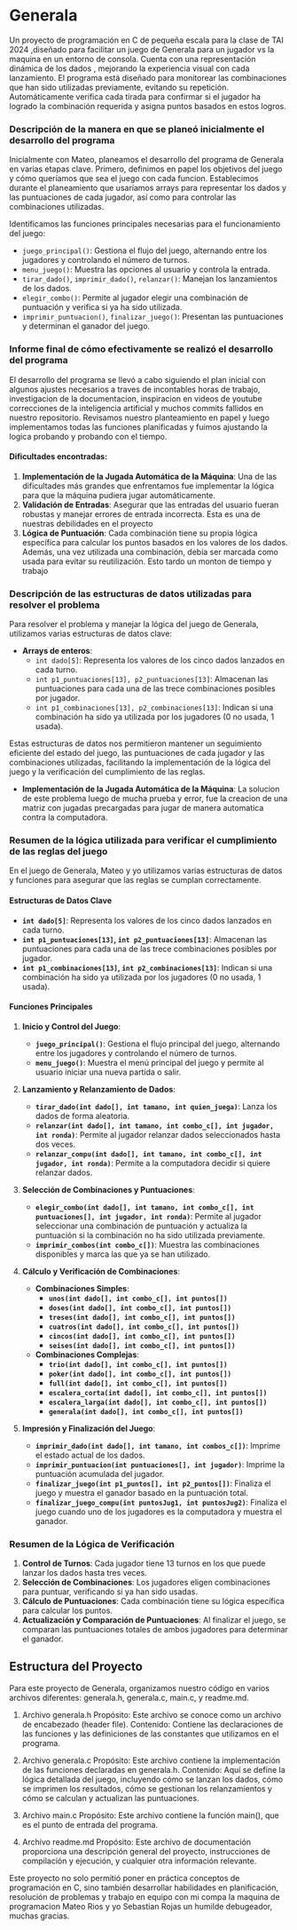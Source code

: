 # Generala
Un proyecto de programación en C  de pequeña escala para la clase de TAI 2024 ,diseñado para facilitar un juego de Generala para un jugador vs la maquina en un entorno de consola. 
Cuenta con una representación dinámica de los dados , mejorando la experiencia visual con cada lanzamiento. 
El programa está diseñado para monitorear las combinaciones que han sido utilizadas previamente, evitando su repetición. Automáticamente verifica cada tirada para confirmar 
si el jugador ha logrado la combinación requerida y asigna puntos basados en estos logros.
### Descripción de la manera en que se planeó inicialmente el desarrollo del programa

Inicialmente con Mateo, planeamos el desarrollo del programa de Generala en varias etapas clave. Primero, definimos en papel los objetivos del juego y cómo queríamos que sea el juego con cada funcion. Establecimos durante el planeamiento que usaríamos arrays para representar los dados y las puntuaciones de cada jugador, así como para controlar las combinaciones utilizadas.

Identificamos las funciones principales necesarias para el funcionamiento del juego:
- `juego_principal()`: Gestiona el flujo del juego, alternando entre los jugadores y controlando el número de turnos.
- `menu_juego()`: Muestra las opciones al usuario y controla la entrada.
- `tirar_dado()`, `imprimir_dado()`, `relanzar()`: Manejan los lanzamientos de los dados.
- `elegir_combo()`: Permite al jugador elegir una combinación de puntuación y verifica si ya ha sido utilizada.
- `imprimir_puntuacion()`, `finalizar_juego()`: Presentan las puntuaciones y determinan el ganador del juego.


### Informe final de cómo efectivamente se realizó el desarrollo del programa

El desarrollo del programa se llevó a cabo siguiendo el plan inicial con algunos ajustes necesarios a traves de incontables horas de trabajo, investigacion de la documentacion, inspiracion en videos de youtube correcciones de la inteligencia artificial y muchos commits fallidos en nuestro repositorio. Revisamos nuestro planteamiento en papel y luego implementamos todas las funciones planificadas y fuimos ajustando la logica probando y probando con el tiempo.

#### Dificultades encontradas:
1.  **Implementación de la Jugada Automática de la Máquina**: Una de las dificultades más grandes que enfrentamos fue implementar la lógica para que la máquina pudiera jugar automáticamente.
2. **Validación de Entradas**: Asegurar que las entradas del usuario fueran robustas y manejar errores de entrada incorrecta. Esta es una de nuestras debilidades en el proyecto
3. **Lógica de Puntuación**: Cada combinación tiene su propia lógica específica para calcular los puntos basados en los valores de los dados. Además, una vez utilizada una combinación, debía ser marcada como usada para evitar su reutilización. Esto tardo un monton de tiempo y trabajo


### Descripción de las estructuras de datos utilizadas para resolver el problema

Para resolver el problema y manejar la lógica del juego de Generala, utilizamos varias estructuras de datos clave:

- **Arrays de enteros**:
  - `int dado[5]`: Representa los valores de los cinco dados lanzados en cada turno.
  - `int p1_puntuaciones[13], p2_puntuaciones[13]`: Almacenan las puntuaciones para cada una de las trece combinaciones posibles por jugador.
  - `int p1_combinaciones[13], p2_combinaciones[13]`: Indican si una combinación ha sido ya utilizada por los jugadores (0 no usada, 1 usada).

Estas estructuras de datos nos permitieron mantener un seguimiento eficiente del estado del juego, las puntuaciones de cada jugador y las combinaciones utilizadas, facilitando la implementación de la lógica del juego y la verificación del cumplimiento de las reglas.

- **Implementación de la Jugada Automática de la Máquina**:
La solucion de este problema luego de mucha prueba y error, fue la creacion de una matriz con jugadas precargadas para jugar de manera automatica contra la computadora.

### Resumen de la lógica utilizada para verificar el cumplimiento de las reglas del juego

En el juego de Generala, Mateo y yo utilizamos varias estructuras de datos y funciones para asegurar que las reglas se cumplan correctamente.

#### Estructuras de Datos Clave

- **`int dado[5]`**: Representa los valores de los cinco dados lanzados en cada turno.
- **`int p1_puntuaciones[13]`, `int p2_puntuaciones[13]`**: Almacenan las puntuaciones para cada una de las trece combinaciones posibles por jugador.
- **`int p1_combinaciones[13]`, `int p2_combinaciones[13]`**: Indican si una combinación ha sido ya utilizada por los jugadores (0 no usada, 1 usada).

#### Funciones Principales

1. **Inicio y Control del Juego**:
   - **`juego_principal()`**: Gestiona el flujo principal del juego, alternando entre los jugadores y controlando el número de turnos.
   - **`menu_juego()`**: Muestra el menú principal del juego y permite al usuario iniciar una nueva partida o salir.

2. **Lanzamiento y Relanzamiento de Dados**:
   - **`tirar_dado(int dado[], int tamano, int quien_juega)`**: Lanza los dados de forma aleatoria.
   - **`relanzar(int dado[], int tamano, int combo_c[], int jugador, int ronda)`**: Permite al jugador relanzar dados seleccionados hasta dos veces.
   - **`relanzar_compu(int dado[], int tamano, int combo_c[], int jugador, int ronda)`**: Permite a la computadora decidir si quiere relanzar dados.

3. **Selección de Combinaciones y Puntuaciones**:
   - **`elegir_combo(int dado[], int tamano, int combo_c[], int puntuaciones[], int jugador, int ronda)`**: Permite al jugador seleccionar una combinación de puntuación y actualiza la puntuación si la combinación no ha sido utilizada previamente.
   - **`imprimir_combos(int combo_c[])`**: Muestra las combinaciones disponibles y marca las que ya se han utilizado.

4. **Cálculo y Verificación de Combinaciones**:
   - **Combinaciones Simples**:
     - **`unos(int dado[], int combo_c[], int puntos[])`**
     - **`doses(int dado[], int combo_c[], int puntos[])`**
     - **`treses(int dado[], int combo_c[], int puntos[])`**
     - **`cuatros(int dado[], int combo_c[], int puntos[])`**
     - **`cincos(int dado[], int combo_c[], int puntos[])`**
     - **`seises(int dado[], int combo_c[], int puntos[])`**
   - **Combinaciones Complejas**:
     - **`trio(int dado[], int combo_c[], int puntos[])`**
     - **`poker(int dado[], int combo_c[], int puntos[])`**
     - **`full(int dado[], int combo_c[], int puntos[])`**
     - **`escalera_corta(int dado[], int combo_c[], int puntos[])`**
     - **`escalera_larga(int dado[], int combo_c[], int puntos[])`**
     - **`generala(int dado[], int combo_c[], int puntos[])`**

5. **Impresión y Finalización del Juego**:
   - **`imprimir_dado(int dado[], int tamano, int combos_c[])`**: Imprime el estado actual de los dados.
   - **`imprimir_puntuacion(int puntuaciones[], int jugador)`**: Imprime la puntuación acumulada del jugador.
   - **`finalizar_juego(int p1_puntos[], int p2_puntos[])`**: Finaliza el juego y muestra el ganador basado en la puntuación total.
   - **`finalizar_juego_compu(int puntosJug1, int puntosJug2)`**: Finaliza el juego cuando uno de los jugadores es la computadora y muestra el ganador.

### Resumen de la Lógica de Verificación

1. **Control de Turnos**: Cada jugador tiene 13 turnos en los que puede lanzar los dados hasta tres veces.
2. **Selección de Combinaciones**: Los jugadores eligen combinaciones para puntuar, verificando si ya han sido usadas.
3. **Cálculo de Puntuaciones**: Cada combinación tiene su lógica específica para calcular los puntos.
4. **Actualización y Comparación de Puntuaciones**: Al finalizar el juego, se comparan las puntuaciones totales de ambos jugadores para determinar el ganador.

## Estructura del Proyecto
Para este proyecto de Generala, organizamos nuestro código en varios archivos diferentes: generala.h, generala.c, main.c, y readme.md.
1. Archivo generala.h
Propósito: Este archivo se conoce como un archivo de encabezado (header file).
Contenido: Contiene las declaraciones de las funciones y las definiciones de las constantes que utilizamos en el programa.

2. Archivo generala.c
Propósito: Este archivo contiene la implementación de las funciones declaradas en generala.h.
Contenido: Aquí se define la lógica detallada del juego, incluyendo cómo se lanzan los dados, cómo se imprimen los resultados, cómo se gestionan los relanzamientos y cómo se calculan y actualizan las puntuaciones.

3. Archivo main.c
Propósito: Este archivo contiene la función main(), que es el punto de entrada del programa.

4. Archivo readme.md
Propósito: Este archivo de documentación proporciona una descripción general del proyecto, instrucciones de compilación y ejecución, y cualquier otra información relevante.

Este proyecto no solo permitió poner en práctica conceptos de programación en C, sino también desarrollar habilidades en planificación, resolución de problemas y trabajo en equipo con mi compa la maquina de programacion Mateo Rios y yo Sebastian Rojas un humilde debugeador, muchas gracias.
